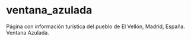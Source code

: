 # ventana_azulada
Página con información turística del pueblo de El Vellón, Madrid, España. Ventana Azulada.
